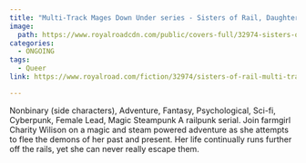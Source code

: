 ```yaml
---
title: "Multi-Track Mages Down Under series - Sisters of Rail, Daughters of Titans by Crash Snowdon "
image:
  path: https://www.royalroadcdn.com/public/covers-full/32974-sisters-of-rail-multi-track-mages-down-under-book-1.jpg
categories:
  - ONGOING
tags:
  - Queer
link: https://www.royalroad.com/fiction/32974/sisters-of-rail-multi-track-mages-down-under-book-1

---
```

Nonbinary (side characters), Adventure, Fantasy, Psychological, Sci-fi, Cyberpunk, Female Lead, Magic Steampunk
A railpunk serial.
Join farmgirl Charity Wilison on a magic and steam powered adventure as she attempts to flee the demons of her past and present. Her life continually runs further off the rails, yet she can never really escape them.

